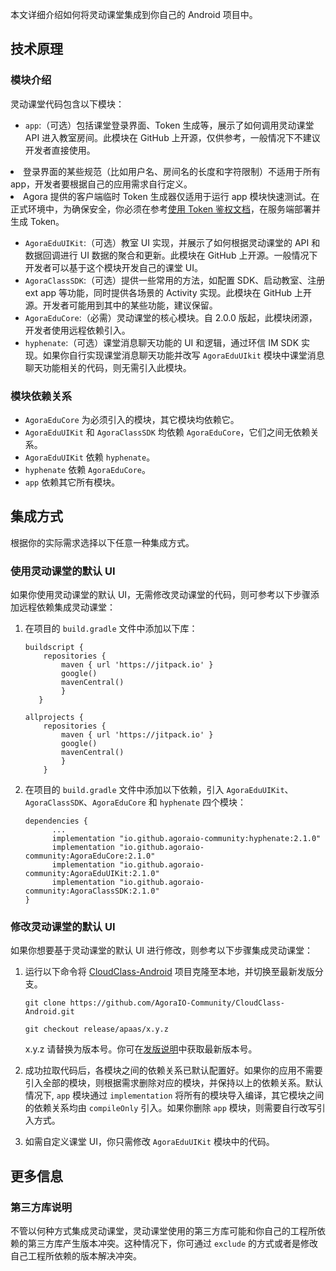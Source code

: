 本文详细介绍如何将灵动课堂集成到你自己的 Android 项目中。

## 技术原理

### 模块介绍

灵动课堂代码包含以下模块：

-   `app`:（可选）包括课堂登录界面、Token 生成等，展示了如何调用灵动课堂 API 进入教室房间。此模块在 GitHub 上开源，仅供参考，一般情况下不建议开发者直接使用。

<div class="alert note"><li>登录界面的某些规范（比如用户名、房间名的长度和字符限制）不适用于所有 app，开发者要根据自己的应用需求自行定义。</li><li>Agora 提供的客户端临时 Token 生成器仅适用于运行 app 模块快速测试。在正式环境中，为确保安全，你必须在参考<a href="/cn/Real-time-Messaging/token_server_rtm?platform=All%20Platforms">使用 Token 鉴权文档</a>，在服务端部署并生成 Token。</li></div>

-   `AgoraEduUIKit`:（可选）教室 UI 实现，并展示了如何根据灵动课堂的 API 和数据回调进行 UI 数据的聚合和更新。此模块在 GitHub 上开源。一般情况下开发者可以基于这个模块开发自己的课堂 UI。
-   `AgoraClassSDK`:（可选）提供一些常用的方法，如配置 SDK、启动教室、注册 ext app 等功能，同时提供各场景的 Activity 实现。此模块在 GitHub 上开源。开发者可能用到其中的某些功能，建议保留。
-   `AgoraEduCore`:（必需）灵动课堂的核心模块。自 2.0.0 版起，此模块闭源，开发者使用远程依赖引入。
-   `hyphenate`:（可选）课堂消息聊天功能的 UI 和逻辑，通过环信 IM SDK 实现。如果你自行实现课堂消息聊天功能并改写 `AgoraEduUIkit` 模块中课堂消息聊天功能相关的代码，则无需引入此模块。

### 模块依赖关系

-   `AgoraEduCore` 为必须引入的模块，其它模块均依赖它。
-   `AgoraEduUIKit` 和 `AgoraClassSDK` 均依赖 `AgoraEduCore`，它们之间无依赖关系。
-   `AgoraEduUIKit` 依赖 `hyphenate`。
-   `hyphenate` 依赖 `AgoraEduCore`。
-   `app` 依赖其它所有模块。

## 集成方式

根据你的实际需求选择以下任意一种集成方式。

<a name="default_ui"></a>

### 使用灵动课堂的默认 UI

如果你使用灵动课堂的默认 UI，无需修改灵动课堂的代码，则可参考以下步骤添加远程依赖集成灵动课堂：

1. 在项目的 `build.gradle` 文件中添加以下库：

    ```
    buildscript {
        repositories {
            maven { url 'https://jitpack.io' }
            google()
            mavenCentral()
            }
       }

    allprojects {
        repositories {
            maven { url 'https://jitpack.io' }
            google()
            mavenCentral()
            }
        }
    ```

2. 在项目的 `build.gradle` 文件中添加以下依赖，引入 `AgoraEduUIKit`、`AgoraClassSDK`、`AgoraEduCore` 和 `hyphenate` 四个模块：

    ```
    dependencies {
          ...
          implementation "io.github.agoraio-community:hyphenate:2.1.0"
          implementation "io.github.agoraio-community:AgoraEduCore:2.1.0"
          implementation "io.github.agoraio-community:AgoraEduUIKit:2.1.0"
          implementation "io.github.agoraio-community:AgoraClassSDK:2.1.0"
    }
    ```

<a name="change_default_ui"></a>

### 修改灵动课堂的默认 UI

如果你想要基于灵动课堂的默认 UI 进行修改，则参考以下步骤集成灵动课堂：

1. 运行以下命令将 [CloudClass-Android](https://github.com/AgoraIO-Community/CloudClass-Android) 项目克隆至本地，并切换至最新发版分支。

    ```
    git clone https://github.com/AgoraIO-Community/CloudClass-Android.git
    ```

    ```
    git checkout release/apaas/x.y.z
    ```

    <div class="alert info">x.y.z 请替换为版本号。你可在<a href="/cn/agora-class/release_agora_class_android?platform=Android">发版说明</a>中获取最新版本号。</div>

2. 成功拉取代码后，各模块之间的依赖关系已默认配置好。如果你的应用不需要引入全部的模块，则根据需求删除对应的模块，并保持以上的依赖关系。默认情况下, `app` 模块通过 `implementation` 将所有的模块导入编译，其它模块之间的依赖关系均由 `compileOnly` 引入。如果你删除 `app` 模块，则需要自行改写引入方式。

3. 如需自定义课堂 UI，你只需修改 `AgoraEduUIKit` 模块中的代码。

## 更多信息

### 第三方库说明

不管以何种方式集成灵动课堂，灵动课堂使用的第三方库可能和你自己的工程所依赖的第三方库产生版本冲突。这种情况下，你可通过 `exclude` 的方式或者是修改自己工程所依赖的版本解决冲突。
